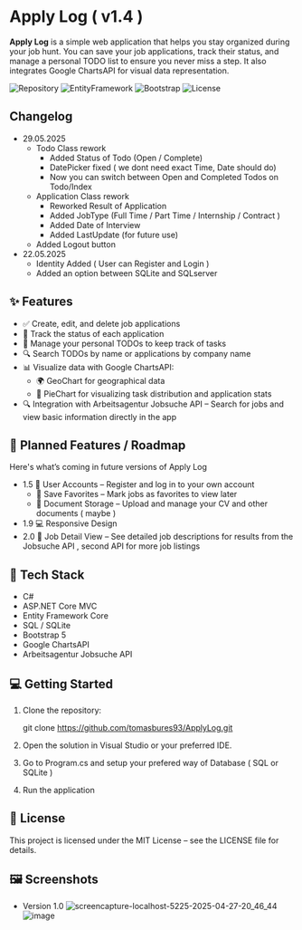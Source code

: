 # Apply Log ( v1.4 )

**Apply Log** is a simple web application that helps you stay organized during your job hunt. You can save your job applications, track their status, and manage a personal TODO list to ensure you never miss a step. It also integrates Google ChartsAPI for visual data representation.

![Repository](https://img.shields.io/badge/ASP.NET_Core-MVC-blue)
![EntityFramework](https://img.shields.io/badge/EntityFramework-Core-green)
![Bootstrap](https://img.shields.io/badge/Bootstrap-5.x-purple?logo=bootstrap)
![License](https://img.shields.io/github/license/tomasbures93/ApplyLog)

## Changelog
- 29.05.2025
  - Todo Class rework
    - Added Status of Todo (Open / Complete)
    - DatePicker fixed ( we dont need exact Time, Date should do)
    - Now you can switch between Open and Completed Todos on Todo/Index
  - Application Class rework
    - Reworked Result of Application
    - Added JobType (Full Time / Part Time / Internship / Contract )
    - Added Date of Interview
    - Added LastUpdate (for future use)
  - Added Logout button
- 22.05.2025
  - Identity Added ( User can Register and Login )
  - Added an option between SQLite and SQLserver

## ✨ Features

- ✅ Create, edit, and delete job applications
- 📌 Track the status of each application
- 📝 Manage your personal TODOs to keep track of tasks
- 🔍 Search TODOs by name or applications by company name
- 📊 Visualize data with Google ChartsAPI:
  - 🌍 GeoChart for geographical data
  - 🥧 PieChart for visualizing task distribution and application stats
- 🔍 Integration with Arbeitsagentur Jobsuche API – Search for jobs and view basic information directly in the app

## 📅 Planned Features / Roadmap

Here's what’s coming in future versions of Apply Log
- 1.5	👤 User Accounts – Register and log in to your own account
  - 💼 Save Favorites – Mark jobs as favorites to view later
  - 📎 Document Storage – Upload and manage your CV and other documents ( maybe )
- 1.9 💻 Responsive Design
- 2.0	📄 Job Detail View – See detailed job descriptions for results from the Jobsuche API , second API for more job listings

## 🚀 Tech Stack

- C#
- ASP.NET Core MVC
- Entity Framework Core
- SQL / SQLite
- Bootstrap 5
- Google ChartsAPI 
- Arbeitsagentur Jobsuche API

## 💻 Getting Started

1. Clone the repository:

   git clone https://github.com/tomasbures93/ApplyLog.git
2. Open the solution in Visual Studio or your preferred IDE.

3. Go to Program.cs and setup your prefered way of Database ( SQL or SQLite )

3. Run the application

## 📄 License
This project is licensed under the MIT License – see the LICENSE file for details.

## 🖼️ Screenshots
- Version 1.0
![screencapture-localhost-5225-2025-04-27-20_46_44](https://github.com/user-attachments/assets/de3928d6-f80c-4bcb-8b9b-3699968b712e)
![image](https://github.com/user-attachments/assets/1a326405-76db-4d13-8f26-ba54117dd809)



